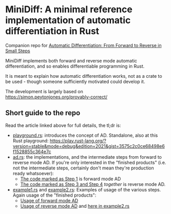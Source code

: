 # MiniDiff: A minimal reference implementation of automatic differentiation in Rust

Companion repo for [Automatic Differentiation: From Forward to Reverse in Small Steps](https://getcode.substack.com/p/automatic-differentiation-from-forward?r=1dboko&s=w&utm_campaign=post&utm_medium=web)

MiniDiff implements both forward and reverse mode automatic differentiation, and so enables differentiable programming in Rust.

It is meant to explain how automatic differentiation works, not as a crate to be used - though someone sufficiently motivated could develop it.

The development is largely based on <https://simon.peytonjones.org/provably-correct/>

## Short guide to the repo

Read the article linked above for full details, the tl;dr is:

- [playground.rs](https://github.com/kurtschelfthout/minidiff/blob/main/src/playground.rs): introduces the concept of AD. Standalone, also at this Rust playground: <https://play.rust-lang.org/?version=stable&mode=debug&edition=2021&gist=3575c2c0ce68498e6f1528855c364e7c>
- [ad.rs](https://github.com/kurtschelfthout/minidiff/blob/main/src/ad.rs): the implementations, and the intermediate steps from forward to reverse mode AD. If you're only interested in the "finished products" (i.e. not the intermediate steps, certainly don't mean they're production ready whatsoever):
  - [The code marked as Step 1](https://github.com/kurtschelfthout/minidiff/blob/main/src/ad.rs#L8-L151) is forward mode AD
  - [The code marked as Step 3 and Step 4](https://github.com/kurtschelfthout/minidiff/blob/main/src/ad.rs#L178-L377) *together* is reverse mode AD.
- [example1.rs](https://github.com/kurtschelfthout/minidiff/blob/main/src/example1.rs) and [example2.rs](https://github.com/kurtschelfthout/minidiff/blob/main/src/example2.rs): Examples of usage of the various steps. Again usage of the "finished products":
  - [Usage of forward mode AD](https://github.com/kurtschelfthout/minidiff/blob/main/src/example1.rs#L5-L37) 
  - [Usage of reverse mode AD](https://github.com/kurtschelfthout/minidiff/blob/main/src/example1.rs#L97-L104) and [here in example2.rs](https://github.com/kurtschelfthout/minidiff/blob/main/src/example2.rs#L45-L56)

